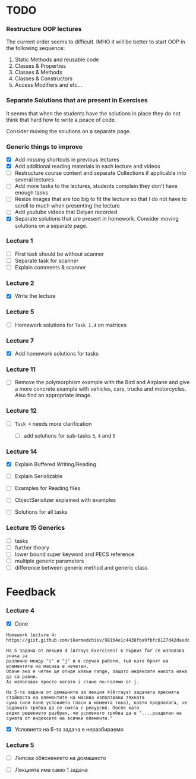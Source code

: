 # TODO

### Restructure OOP lectures

The current order seems to difficult. 
IMHO it will be better to start OOP in the following sequence:

1. Static Methods and reusable code
2. Classes & Properties
3. Classes & Methods
4. Classes & Constructors
5. Access Modifiers and etc...

### Separate Solutions that are present in Exercises

It seems that when the students have the solutions in place 
they do not think that hard how to write a peace of code.

Consider moving the solutions on a separate page.

### Generic things to improve

- [x] Add missing shortcuts in previous lectures
- [x] Add additional reading materials in each lecture and videos
- [ ] Restructure course content and separate Collections if applicable into several lectures
- [ ] Add more tasks to the lectures, students complain they don't have enough tasks
- [ ] Resize images that are too big to fit the lecture so that I do not have to scroll to much when presenting the lecture
- [ ] Add youtube videos that Delyan recorded
- [x] Separate solutions that are present in homework. Consider moving solutions on a separate page.

### Lecture 1

- [ ] First task should be without scanner
- [ ] Separate task for scanner
- [ ] Explain comments & scanner

### Lecture 2

- [x] Write the lecture

### Lecture 5

- [ ] Homework solutions for `Task 1.4` on matrices

### Lecture 7

- [x] Add homework solutions for tasks

### Lecture 11

- [ ] Remove the polymorphism example with the Bird and Airplane and give a more concrete example
with vehicles, cars, trucks and motorcycles. Also find an appropriate image.

### Lecture 12

- [ ] `Task 4` needs more clarification
    - [ ] add solutions for sub-tasks `3`, `4` and `5`


### Lecture 14

- [x] Explain Buffered Writing/Reading
- [ ] Explain Serializable
- [ ] Examples for Reading files
- [ ] ObjectSerializer explained with examples
- [ ] Solutions for all tasks


### Lecture 15 Generics 

- [ ] tasks 
- [ ] further theory 
- [ ] lower bound super keyword and PECS reference
- [ ] multiple generic parameters
- [ ] difference between generic method and generic class

# Feedback

### Lecture 4

- [x] Done
```text
Homework lecture 4: 
https://gist.github.com/ikermedchiev/981b4e1c4438fba9fbfc6127d42daedc

На 5 задача от лекция 4 (Arrays Exercises) в първия for се използва знака за 
различно между "i" и "j" и в случая работи, тъй като броят на елементите на масива е нечетен. 
Обаче ако е четен ще отиде извън range, защото индексите никога няма да са равни. 
Аз използвах просто когато i стане по-голямо от j.

На 5-та задача от домашните за лекция 4(Arrays) задачата пресмята стойноста на елементите на масива използваки тяхната 
сума (или поне условието гласи в момента това), което предполага, че задачата трябва да се смята с рекурсия. После като 
видях решението разбрах, че условието трябва да е "....разделен на сумата от индексите на всички елементи." 
```

- [x] Условието на 6-та задача е неразбираемо

### Lecture 5
- [ ] Липсва обяснението на домашното
- [ ] Лекцията има само 1 задача


